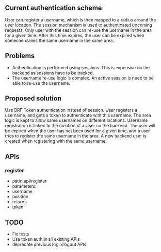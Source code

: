 ## Current authentication scheme

User can register a username, which is then mapped to a radius around the user location. The session mechanism is used to authenticated upcoming requests.
Only user with the session can re-use the username in the area for a given time. After this time expires, the user can be expired when someone claims the same username
in the same area.

## Problems

* Authentication is performed using sessions. This is expensive on the backend as sessions have to be tracked.
* The username re-use logic is complex. An active session is need to be able to re-use the username.

## Proposed solution

Use DRF Token authentication instead of session. User registers a username, and gets a token to authenticate with this username. The area logic is kept to allow same usernames on different locations. Username registration is linked to the creation of a User on the backend. The user will be expired when the user has not been used for a given time, and a user tries to register the same username in the area. A new backend user is created when registering with the same username.

## APIs

### register
* path: api/register
* parameters:
 * username
 * position
* returns
 * token

## TODO

* Fix tests
* Use token auth in all existing APIs
* deprecate previous login/logout APIs
